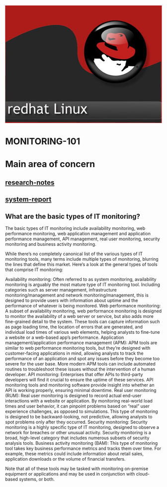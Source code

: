 ![This is an image](/assets/images/LogoRedhat.jpg)

# **MONITORING-101**

# Main area of concern
## [research-notes](research-notes.md#sub-section)
## [system-report](system-report.md#sub-section)
	
## What are the basic types of IT monitoring?

The basic types of IT monitoring include availability monitoring, web performance monitoring, web application management and application performance management, API management, real user monitoring, security monitoring and business activity monitoring.

While there’s no completely canonical list of the various types of IT monitoring tools, many terms include multiple types of monitoring, blurring the lines that define this market. Here’s a look at the general types of tools that comprise IT monitoring:

Availability monitoring: Often referred to as system monitoring, availability monitoring is arguably the most mature type of IT monitoring tool. Including categories such as server management, infrastructure monitoring/management and network monitoring/management, this is designed to provide users with information about uptime and the performance of whatever is being monitored.
Web performance monitoring: A subset of availability monitoring, web performance monitoring is designed to monitor the availability of a web server or service, but also adds more fine-grained detail to the system. These tools can capture information such as page loading time, the location of errors that are generated, and individual load times of various web elements, helping analysts to fine-tune a website or a web-based app’s performance.
Application management/application performance management (APM): APM tools are similar to web performance monitoring tools, but they’re designed with customer-facing applications in mind, allowing analysts to track the performance of an application and spot any issues before they become too severe for the user base. More modern APM tools can include automated routines to troubleshoot these issues without the intervention of a human developer.
API monitoring: Enterprises that offer APIs to third-party developers will find it crucial to ensure the uptime of these services. API monitoring tools and monitoring software provide insight into whether an API is working properly, ensuring minimal downtime.
Real user monitoring (RUM): Real user monitoring is designed to record actual end-user interactions with a website or application. By monitoring real-world load times and user behavior, it can pinpoint problems based on “real” user experience challenges, as opposed to simulations. This type of monitoring is designed to be backward-looking, not predictive, allowing analysts to spot problems only after they occurred.
Security monitoring: Security monitoring is a highly specific type of IT monitoring, designed to observe a network for breaches or other unusual activity. Security monitoring is a broad, high-level category that includes numerous subsets of security analysis tools.
Business activity monitoring (BAM): This type of monitoring tool takes key business performance metrics and tracks them over time. For example, these metrics could include information about retail sales, application downloads or the volume of financial transfers.

Note that all of these tools may be tasked with monitoring on-premise equipment or applications and may be used in conjunction with cloud-based systems, or both.
